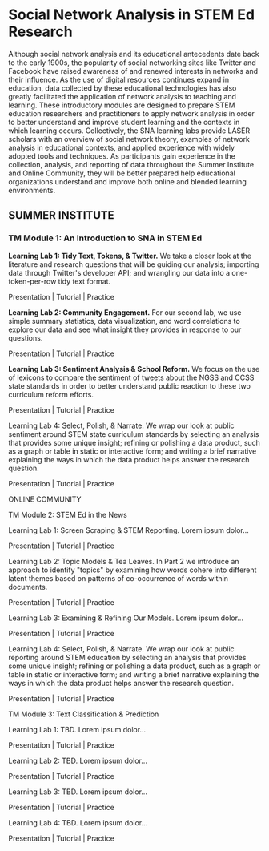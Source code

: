 # Social Network Analysis in STEM Ed Research

Although social network analysis and its educational antecedents date back to the early 1900s, the popularity of social networking sites like Twitter and Facebook have raised awareness of and renewed interests in networks and their influence. As the use of digital resources continues expand in education, data collected by these educational technologies has also greatly facilitated the application of network analysis to teaching and learning. These introductory modules are designed to prepare STEM education researchers and practitioners to apply network analysis in order to better understand and improve student learning and the contexts in which learning occurs. Collectively, the SNA learning labs provide LASER scholars with an overview of social network theory, examples of network analysis in educational contexts, and applied experience with widely adopted tools and techniques. As participants gain experience in the collection, analysis, and reporting of data throughout the Summer Institute and Online Community, they will be better prepared help educational organizations understand and improve both online and blended learning environments.

## SUMMER INSTITUTE

### TM Module 1: An Introduction to SNA in STEM Ed

**Learning Lab 1: Tidy Text, Tokens, & Twitter.** We take a closer look at the literature and research questions that will be guiding our analysis; importing data through Twitter's developer API; and wrangling our data into a one-token-per-row tidy text format.

Presentation \| Tutorial \| Practice

**Learning Lab 2: Community Engagement.** For our second lab, we use simple summary statistics, data visualization, and word correlations to explore our data and see what insight they provides in response to our questions.

Presentation \| Tutorial \| Practice

**Learning Lab 3: Sentiment Analysis & School Reform.** We focus on the use of lexicons to compare the sentiment of tweets about the NGSS and CCSS state standards in order to better understand public reaction to these two curriculum reform efforts.

Presentation \| Tutorial \| Practice

Learning Lab 4: Select, Polish, & Narrate. We wrap our look at public sentiment around STEM state curriculum standards by selecting an analysis that provides some unique insight; refining or polishing a data product, such as a graph or table in static or interactive form; and writing a brief narrative explaining the ways in which the data product helps answer the research question.

Presentation \| Tutorial \| Practice

ONLINE COMMUNITY

TM Module 2: STEM Ed in the News

Learning Lab 1: Screen Scraping & STEM Reporting. Lorem ipsum dolor…

Presentation \| Tutorial \| Practice

Learning Lab 2: Topic Models & Tea Leaves. In Part 2 we introduce an approach to identify "topics" by examining how words cohere into different latent themes based on patterns of co-occurrence of words within documents.

Presentation \| Tutorial \| Practice

Learning Lab 3: Examining & Refining Our Models. Lorem ipsum dolor…

Presentation \| Tutorial \| Practice

Learning Lab 4: Select, Polish, & Narrate. We wrap our look at public reporting around STEM education by selecting an analysis that provides some unique insight; refining or polishing a data product, such as a graph or table in static or interactive form; and writing a brief narrative explaining the ways in which the data product helps answer the research question.

Presentation \| Tutorial \| Practice

TM Module 3: Text Classification & Prediction

Learning Lab 1: TBD. Lorem ipsum dolor…

Presentation \| Tutorial \| Practice

Learning Lab 2: TBD. Lorem ipsum dolor…

Presentation \| Tutorial \| Practice

Learning Lab 3: TBD. Lorem ipsum dolor…

Presentation \| Tutorial \| Practice

Learning Lab 4: TBD. Lorem ipsum dolor…

Presentation \| Tutorial \| Practice
